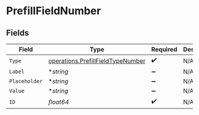 # PrefillFieldNumber


## Fields

| Field                                                                                  | Type                                                                                   | Required                                                                               | Description                                                                            |
| -------------------------------------------------------------------------------------- | -------------------------------------------------------------------------------------- | -------------------------------------------------------------------------------------- | -------------------------------------------------------------------------------------- |
| `Type`                                                                                 | [operations.PrefillFieldTypeNumber](../../models/operations/prefillfieldtypenumber.md) | :heavy_check_mark:                                                                     | N/A                                                                                    |
| `Label`                                                                                | **string*                                                                              | :heavy_minus_sign:                                                                     | N/A                                                                                    |
| `Placeholder`                                                                          | **string*                                                                              | :heavy_minus_sign:                                                                     | N/A                                                                                    |
| `Value`                                                                                | **string*                                                                              | :heavy_minus_sign:                                                                     | N/A                                                                                    |
| `ID`                                                                                   | *float64*                                                                              | :heavy_check_mark:                                                                     | N/A                                                                                    |